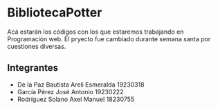 # BibliotecaPotter
Acá estarán los códigos con los que estaremos trabajando en Programación web. El pryecto fue cambiado durante semana santa por cuestiones diversas.

## Integrantes
- De la Paz Bautista Areli Esmeralda 19230318
- García Pérez José Antonio 19230222
- Rodríguez Solano Axel Manuel 18230755
